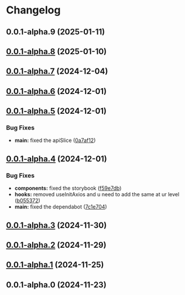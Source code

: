 # Changelog

## 0.0.1-alpha.9 (2025-01-11)

## [0.0.1-alpha.8](https://github.com/arpitmalik832/react-ts-rollup-library/compare/v0.0.1-alpha.7...v0.0.1-alpha.8) (2025-01-10)

## [0.0.1-alpha.7](https://github.com/arpitmalik832/react-ts-rollup-library/compare/v0.0.1-alpha.6...v0.0.1-alpha.7) (2024-12-04)

## [0.0.1-alpha.6](https://github.com/arpitmalik832/react-ts-rollup-library/compare/v0.0.1-alpha.5...v0.0.1-alpha.6) (2024-12-01)

## [0.0.1-alpha.5](https://github.com/arpitmalik832/react-ts-rollup-library/compare/v0.0.1-alpha.4...v0.0.1-alpha.5) (2024-12-01)

### Bug Fixes

- **main:** fixed the apiSlice ([0a7af12](https://github.com/arpitmalik832/react-ts-rollup-library/commit/0a7af12e6671997e81408627427cf353ff0872ea))

## [0.0.1-alpha.4](https://github.com/arpitmalik832/react-ts-rollup-library/compare/v0.0.1-alpha.3...v0.0.1-alpha.4) (2024-12-01)

### Bug Fixes

- **components:** fixed the storybook ([f59e7db](https://github.com/arpitmalik832/react-ts-rollup-library/commit/f59e7dbda04a37b4a703bf69933fc13356b0e400))
- **hooks:** removed useInitAxios and u need to add the same at ur level ([b055372](https://github.com/arpitmalik832/react-ts-rollup-library/commit/b055372e8caf52475526fdadd729f0138d0edd93))
- **main:** fixed the dependabot ([7c1e704](https://github.com/arpitmalik832/react-ts-rollup-library/commit/7c1e704f83cae810fb9bc76e3027388b3e5ff3a3))

## [0.0.1-alpha.3](https://github.com/arpitmalik832/react-ts-rollup-library/compare/v0.0.1-alpha.2...v0.0.1-alpha.3) (2024-11-30)

## [0.0.1-alpha.2](https://github.com/arpitmalik832/react-ts-rollup-library/compare/v0.0.1-alpha.1...v0.0.1-alpha.2) (2024-11-29)

## [0.0.1-alpha.1](https://github.com/arpitmalik832/react-ts-rollup-library/compare/v0.0.1-alpha.0...v0.0.1-alpha.1) (2024-11-25)

## 0.0.1-alpha.0 (2024-11-23)
